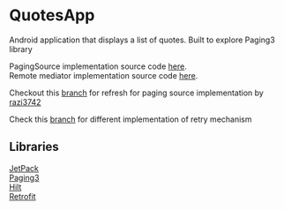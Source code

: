 # QuotesApp
Android application that displays a list of quotes. Built to explore Paging3 library

PagingSource implementation source
code [here](https://github.com/alinbabu2010/QuotesApp/releases/tag/WithApiOnly).  
Remote mediator implementation source
code [here](https://github.com/alinbabu2010/QuotesApp/releases/tag/withOfflineSupport).

Checkout this [branch](https://github.com/alinbabu2010/QuotesApp/tree/feature/add_retry_and_error)
for
refresh for paging source implementation by [
razi3742](https://github.com/razi3742)

Check this [branch](https://github.com/alinbabu2010/QuotesApp/tree/feature/refresh_apiOnly)
for different implementation of retry mechanism

## Libraries
[JetPack](https://developer.android.com/jetpack/getting-started)  
[Paging3](https://developer.android.com/jetpack/androidx/releases/paging)  
[Hilt](https://developer.android.com/jetpack/androidx/releases/hilt)  
[Retrofit](https://square.github.io/retrofit/)  

